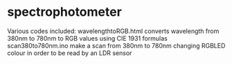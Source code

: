 # spectrophotometer
Various codes included:
wavelengthtoRGB.html converts wavelength from 380nm to 780nm to RGB values using CIE 1931 formulas 
scan380to780nm.ino make a scan from 380nm to 780nm changing RGBLED colour in order to be read by an LDR sensor
